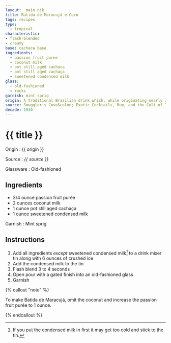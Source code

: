 ```yaml
---
layout: _main.njk
title: Batida de Maracujá e Coco
tags: recipes
type:
  - tropical
characteristic:
- flash-blended
- creamy
base: cachaca base
ingredients:
  - passion fruit puree
  - coconut milk
  - pot still aged cachaca
  - pot still aged cachaça
  - sweetened condensed milk
glass:
  - old-fashioned
  - rocks
garnish: mint sprig
origin: A traditional Brazilian drink which, while originating nearly a century ago, only gained sufficient popularity to be considered a <q>national drink</q> in the 1960s. <em>Batida</em> is Portuguese for <q>shaken</q> or <q>milk shake.</q> When made with coconut milk, it is Batida de Coco; with passion fruit, Batida de Maracujá. Combine them to make Batida de Maracujá e Coco.
source: Smuggler's Cove&colon; Exotic Cocktails, Rum, and the Cult of Tiki
decade: 1930
---
```

<!-- markdownlint-disable MD025 -->
# {{ title }}
<!-- markdownlint-disable MD025 -->

Origin
  : {{ origin }}

Source
  : <cite>{{ source }}</cite>

Glassware
  : Old-fashioned

## Ingredients

* 3/4 ounce passion fruit purée
* 2 ounces coconut milk
* 1 ounce pot still aged cachaça
* 1 ounce sweetened condensed milk

Garnish
  : Mint sprig

## Instructions

1. Add all ingredients *except* sweetened condensed milk[^1] to a drink mixer tin along with 6 ounces of crushed ice
2. Add the condensed milk to the tin
3. Flash blend 3 to 4 seconds
4. Open pour with a gated finish into an old-fashioned glass
5. Garnish

[^1]: If you put the condensed milk in first it may get too cold and stick to the tin.

<!-- markdownlint-disable MD012 -->
{% callout "note" %}
<!-- markdownlint-enable MD012 -->

  To make Batida de Maracujá, omit the coconut and increase the passion fruit purée to 1 ounce.

{% endcallout %}
